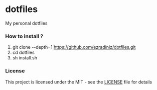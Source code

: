 # dotfiles

My personal dotfiles

### How to install ?
1. git clone --depth=1 https://github.com/ezradiniz/dotfiles.git
2. cd dotfiles
3. sh install.sh

### License
This project is licensed under the MIT - see the [LICENSE](LICENSE) file for details 
